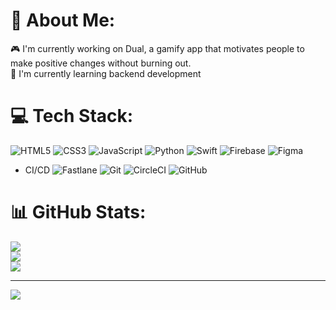 # 💫 About Me:
🎮 I'm currently working on Dual, a gamify app that motivates people to make positive changes without burning out. 
<br>🌱 I'm currently learning backend development


# 💻 Tech Stack:
![HTML5](https://img.shields.io/badge/html5-%23E34F26.svg?style=for-the-badge&logo=html5&logoColor=white) ![CSS3](https://img.shields.io/badge/css3-%231572B6.svg?style=for-the-badge&logo=css3&logoColor=white) ![JavaScript](https://img.shields.io/badge/javascript-%23323330.svg?style=for-the-badge&logo=javascript&logoColor=%23F7DF1E) ![Python](https://img.shields.io/badge/python-3670A0?style=for-the-badge&logo=python&logoColor=ffdd54) ![Swift](https://img.shields.io/badge/swift-F54A2A?style=for-the-badge&logo=swift&logoColor=white) ![Firebase](https://img.shields.io/badge/firebase-%23039BE5.svg?style=for-the-badge&logo=firebase) ![Figma](https://img.shields.io/badge/figma-%23F24E1E.svg?style=for-the-badge&logo=figma&logoColor=white) 

- CI/CD ![Fastlane](https://img.shields.io/badge/fastlane-%2382bd4e.svg?style=for-the-badge&logo=fastlane&logoColor=black) ![Git](https://img.shields.io/badge/git-%23F05033.svg?style=for-the-badge&logo=git&logoColor=white) ![CircleCI](https://img.shields.io/badge/circleci-%23161616.svg?style=for-the-badge&logo=circleci&logoColor=white) ![GitHub](https://img.shields.io/badge/github-%23121011.svg?style=for-the-badge&logo=github&logoColor=white)
# 📊 GitHub Stats:
![](https://github-readme-stats.vercel.app/api?username=peitzuh44&theme=dark&hide_border=false&include_all_commits=false&count_private=false)<br/>
![](https://nirzak-streak-stats.vercel.app/?user=peitzuh44&theme=dark&hide_border=false)<br/>
![](https://github-readme-stats.vercel.app/api/top-langs/?username=peitzuh44&theme=dark&hide_border=false&include_all_commits=false&count_private=false&layout=compact)

---
[![](https://visitcount.itsvg.in/api?id=peitzuh44&icon=0&color=0)](https://visitcount.itsvg.in)

<!-- Proudly created with GPRM ( https://gprm.itsvg.in ) -->
